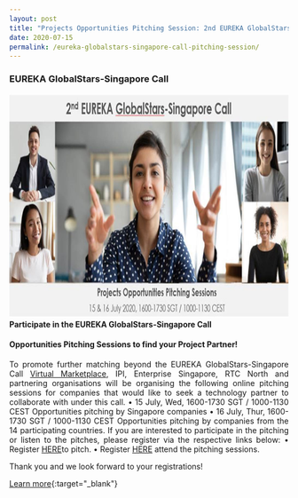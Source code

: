```yaml
---
layout: post
title: "Projects Opportunities Pitching Session: 2nd EUREKA GlobalStars-Singapore Call"
date: 2020-07-15
permalink: /eureka-globalstars-singapore-call-pitching-session/
---
```

<h3>EUREKA GlobalStars-Singapore Call</h3>
<a href="https://docs.google.com/forms/d/e/1FAIpQLSfTtHXgWnXspwBTgrADpUxskSNiIGD1DvMN2WcD-Csae84FAg/viewform">
<img src="/images/GlobalStars-Singapore.jpg" alt="1" style="width:1027px;height:404px;">
</a><b>Participate in the EUREKA GlobalStars-Singapore Call</b>
<h4>Opportunities Pitching Sessions to find your Project Partner! </h4>

<p align="justify">
To promote further matching beyond the EUREKA GlobalStars-Singapore Call <a href="https://eureka-globalstars-singapore-open-competition.b2match.io">Virtual Marketplace</a>, IPI, Enterprise Singapore, RTC North and partnering organisations will be organising the following online pitching sessions for companies that would like to seek a technology partner to collaborate with under this call.
•	15 July, Wed, 1600-1730 SGT / 1000-1130 CEST
Opportunities pitching by Singapore companies
•	16 July, Thur, 1600-1730 SGT / 1000-1130 CEST
Opportunities pitching by companies from the 14 participating countries.
If you are interested to participate in the pitching or listen to the pitches, please register via the respective links below:
•	Register <a href="https://docs.google.com/forms/d/e/1FAIpQLSfuGCqmYF3P2imWU0I4out-3rMlfEas2KCvZH-p_CPVYzaBGQ/viewform">HERE</a>to pitch.
•	Register  <a href="https://docs.google.com/forms/d/e/1FAIpQLSfTtHXgWnXspwBTgrADpUxskSNiIGD1DvMN2WcD-Csae84FAg/viewform">HERE</a> attend the pitching sessions. 
 
Thank you and we look forward to your registrations!
 
 


[Learn more](https://register.gotowebinar.com/register/5652407166787516941){:target="_blank"}
